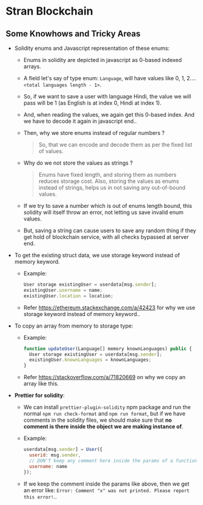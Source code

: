 # Stran Blockchain

## Some Knowhows and Tricky Areas

- Solidity enums and Javascript representation of these enums:

  - Enums in solidity are depicted in javascript as 0-based indexed arrays.

  - A field let's say of type enum: `Language`, will have values like 0, 1, 2....`<total languages length - 1>`.

  - So, if we want to save a user with language Hindi, the value we will pass will be 1 (as English is at index 0, Hindi at index 1).

  - And, when reading the values, we again get this 0-based index. And we have to decode it again in javascript end..

  - Then, why we store enums instead of regular numbers ?
    > So, that we can encode and decode them as per the fixed list of values.

  - Why do we not store the values as strings ?
    > Enums have fixed length, and storing them as numbers reduces storage cost.
    Also, storing the values as enums instead of strings, helps us in not saving any out-of-bound values.

  - If we try to save a number which is out of enums length bound, this solidity will itself throw an error, not letting us save invalid enum values.

  - But, saving a string can cause users to save any random thing if they get hold of blockchain service, with all checks bypassed at server end.

- To get the existing struct data, we use storage keyword instead of memory keyword.
  - Example:
    ```js
    User storage existingUser = userdata[msg.sender];
    existingUser.username = name;
    existingUser.location = location;
    ```

  - Refer https://ethereum.stackexchange.com/a/42423 for why we use storage keyword instead of memory keyword..
- To copy an array from memory to storage type:
  - Example:
    ```js
    function updateUser(Language[] memory knownLanguages) public {
      User storage existingUser = userdata[msg.sender];
      existingUser.knownLanguages = knownLanguages;
    }
    ```
  - Refer https://stackoverflow.com/a/71820669 on why we copy an array like this.

- **Prettier for solidity**:
  - We can install `prettier-plugin-solidity` npm package and run the normal `npm run check-format` and `npm run format`, but if we have comments in the solidity files, we should make sure that **no comment is there inside the object we are making instance of**.
  
  - Example:
    ```js
    userdata[msg.sender] = User({
      userid: msg.sender,
      // DON'T keep any comment here inside the params of a function..
      username: name
    });
    ```

  - If we keep the comment inside the params like above, then we get an error like: `Error: Comment "x" was not printed. Please report this error!`..
